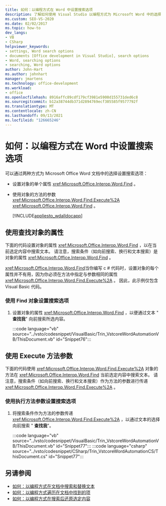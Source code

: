 ```yaml
---
title: 如何：以编程方式在 Word 中设置搜索选项
description: 了解如何使用 Visual Studio 以编程方式为 Microsoft Word 中的选择设置搜索选项。
ms.custom: SEO-VS-2020
ms.date: 02/02/2017
ms.topic: how-to
dev_langs:
- VB
- CSharp
helpviewer_keywords:
- settings, Word search options
- documents [Office development in Visual Studio], search options
- Word, searching options
- searching, Word options
author: John-Hart
ms.author: johnhart
manager: jmartens
ms.technology: office-development
ms.workload:
- office
ms.openlocfilehash: 8916affc89cdf179cf3981e5900d155731ded6c8
ms.sourcegitcommit: b12a38744db371d2894769ecf305585f9577792f
ms.translationtype: MT
ms.contentlocale: zh-CN
ms.lasthandoff: 09/13/2021
ms.locfileid: "126665246"
---
```

# <a name="how-to-programmatically-set-search-options-in-word"></a>如何：以编程方式在 Word 中设置搜索选项
  可以通过两种方式为 Microsoft Office Word 文档中的选择设置搜索选项：

- 设置对象的单个属性 <xref:Microsoft.Office.Interop.Word.Find> 。

- 使用对象的方法的参数 <xref:Microsoft.Office.Interop.Word.Find.Execute%2A> <xref:Microsoft.Office.Interop.Word.Find> 。

  [!INCLUDE[appliesto_wdalldocapp](../vsto/includes/appliesto-wdalldocapp-md.md)]

## <a name="use-properties-of-a-find-object"></a>使用查找对象的属性
 下面的代码设置对象的属性 <xref:Microsoft.Office.Interop.Word.Find> ，以在当前选定内容中搜索文本。 请注意，搜索条件（如向前搜索、换行和文本搜索）是对象的属性 <xref:Microsoft.Office.Interop.Word.Find> 。

 <xref:Microsoft.Office.Interop.Word.Find>当你编写 c # 代码时，设置对象的每个属性并不有用，因为你必须在方法中指定与参数相同的属性 <xref:Microsoft.Office.Interop.Word.Find.Execute%2A> 。 因此，此示例仅包含 Visual Basic 代码。

### <a name="to-set-search-options-using-a-find-object"></a>使用 Find 对象设置搜索选项

1. 设置对象的属性 <xref:Microsoft.Office.Interop.Word.Find> ，以便通过文本 " **查找我**" 向前搜索所选内容。

     :::code language="vb" source="../vsto/codesnippet/VisualBasic/Trin_VstcoreWordAutomationVB/ThisDocument.vb" id="Snippet76":::

## <a name="use-execute-method-arguments"></a>使用 Execute 方法参数
 下面的代码使用 <xref:Microsoft.Office.Interop.Word.Find.Execute%2A> 对象的方法在 <xref:Microsoft.Office.Interop.Word.Find> 当前选定内容中搜索文本。 请注意，搜索条件（如向前搜索、换行和文本搜索）作为方法的参数进行传递 <xref:Microsoft.Office.Interop.Word.Find.Execute%2A> 。

### <a name="to-set-search-options-using-execute-method-arguments"></a>使用执行方法参数设置搜索选项

1. 将搜索条件作为方法的参数传递 <xref:Microsoft.Office.Interop.Word.Find.Execute%2A> ，以通过文本的选择向前搜索 " **查找我**"。

     :::code language="vb" source="../vsto/codesnippet/VisualBasic/Trin_VstcoreWordAutomationVB/ThisDocument.vb" id="Snippet77":::
     :::code language="csharp" source="../vsto/codesnippet/CSharp/Trin_VstcoreWordAutomationCS/ThisDocument.cs" id="Snippet77":::

## <a name="see-also"></a>另请参阅
- [如何：以编程方式在文档中搜索和替换文本](../vsto/how-to-programmatically-search-for-and-replace-text-in-documents.md)
- [如何：以编程方式遍历在文档中找到的项](../vsto/how-to-programmatically-loop-through-found-items-in-documents.md)
- [如何：以编程方式在搜索后还原选定内容](../vsto/how-to-programmatically-restore-selections-after-searches.md)
